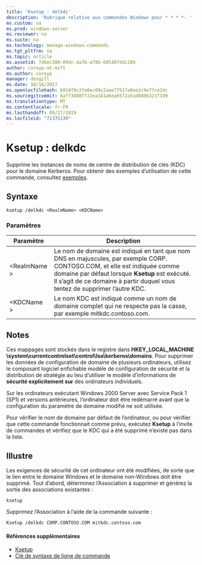 ```yaml
---
title: 'Ksetup : delkdc'
description: 'Rubrique relative aux commandes Windows pour * * * *- '
ms.custom: na
ms.prod: windows-server
ms.reviewer: na
ms.suite: na
ms.technology: manage-windows-commands
ms.tgt_pltfrm: na
ms.topic: article
ms.assetid: 7d6ec389-094c-4a7b-a78b-605497ddc289
author: coreyp-at-msft
ms.author: coreyp
manager: dongill
ms.date: 10/16/2017
ms.openlocfilehash: b918f8c2fa0ec09c2aae77517a0ee2c9e77ce2dc
ms.sourcegitcommit: 6aff3d88ff22ea141a6ea6572a5ad8dd6321f199
ms.translationtype: MT
ms.contentlocale: fr-FR
ms.lasthandoff: 09/27/2019
ms.locfileid: "71375139"
---
```

# <a name="ksetupdelkdc"></a>Ksetup : delkdc



Supprime les instances de noms de centre de distribution de clés (KDC) pour le domaine Kerberos. Pour obtenir des exemples d’utilisation de cette commande, consultez [exemples](#BKMK_Examples).

## <a name="syntax"></a>Syntaxe

```
ksetup /delkdc <RealmName> <KDCName>
```

### <a name="parameters"></a>Paramètres

|Paramètre|Description|
|---------|-----------|
|\<RealmName >|Le nom de domaine est indiqué en tant que nom DNS en majuscules, par exemple CORP. CONTOSO.COM, et elle est indiquée comme domaine par défaut lorsque **Ksetup** est exécuté. Il s’agit de ce domaine à partir duquel vous tentez de supprimer l’autre KDC.|
|\<KDCName >|Le nom KDC est indiqué comme un nom de domaine complet qui ne respecte pas la casse, par exemple mitkdc.contoso.com.|

## <a name="remarks"></a>Notes

Ces mappages sont stockés dans le registre dans **HKEY_LOCAL_MACHINE \system\currentcontrolset\control\lsa\kerberos\domains**. Pour supprimer les données de configuration de domaine de plusieurs ordinateurs, utilisez le composant logiciel enfichable modèle de configuration de sécurité et la distribution de stratégie au lieu d’utiliser le modèle d’informations de **sécurité explicitement sur** des ordinateurs individuels.

Sur les ordinateurs exécutant Windows 2000 Server avec Service Pack 1 (SP1) et versions antérieures, l’ordinateur doit être redémarré avant que la configuration du paramètre de domaine modifié ne soit utilisée.

Pour vérifier le nom de domaine par défaut de l’ordinateur, ou pour vérifier que cette commande fonctionnait comme prévu, exécutez **Ksetup** à l’invite de commandes et vérifiez que le KDC qui a été supprimé n’existe pas dans la liste.

## <a name="BKMK_Examples"></a>Illustre

Les exigences de sécurité de cet ordinateur ont été modifiées, de sorte que le lien entre le domaine Windows et le domaine non-Windows doit être supprimé. Tout d’abord, déterminez l’Association à supprimer et générez la sortie des associations existantes :
```
ksetup
```
Supprimez l’Association à l’aide de la commande suivante :
```
Ksetup /delkdc CORP.CONTOSO.COM mitkdc.contoso.com
```

#### <a name="additional-references"></a>Références supplémentaires

-   [Ksetup](ksetup.md)
-   [Clé de syntaxe de ligne de commande](command-line-syntax-key.md)